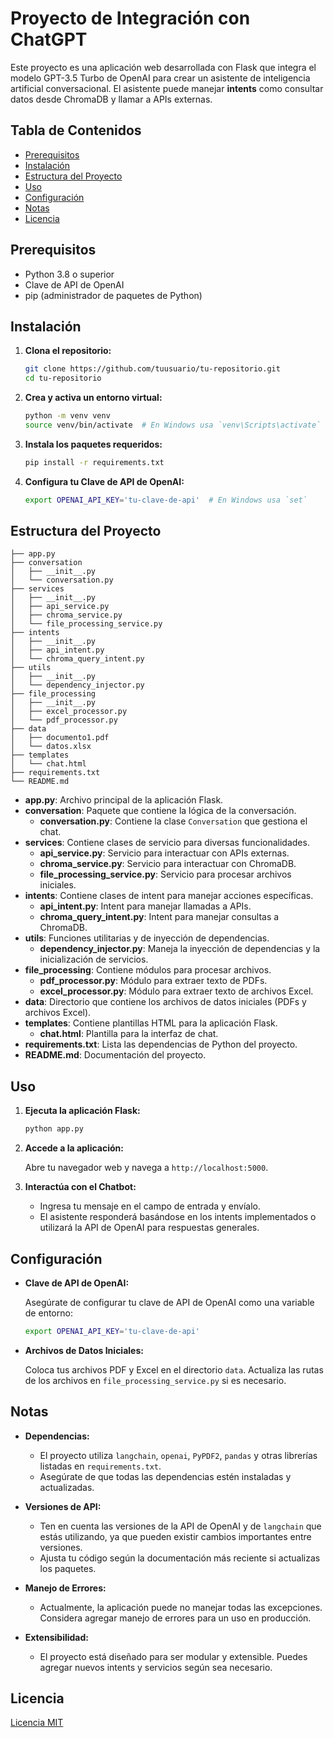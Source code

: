 # Proyecto de Integración con ChatGPT

Este proyecto es una aplicación web desarrollada con Flask que integra el modelo GPT-3.5 Turbo de OpenAI para crear un asistente de inteligencia artificial conversacional. El asistente puede manejar **intents** como consultar datos desde ChromaDB y llamar a APIs externas.

## Tabla de Contenidos

- [Prerequisitos](#prerequisitos)
- [Instalación](#instalación)
- [Estructura del Proyecto](#estructura-del-proyecto)
- [Uso](#uso)
- [Configuración](#configuración)
- [Notas](#notas)
- [Licencia](#licencia)

## Prerequisitos

- Python 3.8 o superior
- Clave de API de OpenAI
- pip (administrador de paquetes de Python)

## Instalación

1. **Clona el repositorio:**

   ```bash
   git clone https://github.com/tuusuario/tu-repositorio.git
   cd tu-repositorio
   ```

2. **Crea y activa un entorno virtual:**

   ```bash
   python -m venv venv
   source venv/bin/activate  # En Windows usa `venv\Scripts\activate`
   ```

3. **Instala los paquetes requeridos:**

   ```bash
   pip install -r requirements.txt
   ```

4. **Configura tu Clave de API de OpenAI:**

   ```bash
   export OPENAI_API_KEY='tu-clave-de-api'  # En Windows usa `set`
   ```

## Estructura del Proyecto

```
├── app.py
├── conversation
│   ├── __init__.py
│   └── conversation.py
├── services
│   ├── __init__.py
│   ├── api_service.py
│   ├── chroma_service.py
│   └── file_processing_service.py
├── intents
│   ├── __init__.py
│   ├── api_intent.py
│   └── chroma_query_intent.py
├── utils
│   ├── __init__.py
│   └── dependency_injector.py
├── file_processing
│   ├── __init__.py
│   ├── excel_processor.py
│   └── pdf_processor.py
├── data
│   ├── documento1.pdf
│   └── datos.xlsx
├── templates
│   └── chat.html
├── requirements.txt
└── README.md
```

- **app.py**: Archivo principal de la aplicación Flask.
- **conversation**: Paquete que contiene la lógica de la conversación.
  - **conversation.py**: Contiene la clase `Conversation` que gestiona el chat.
- **services**: Contiene clases de servicio para diversas funcionalidades.
  - **api_service.py**: Servicio para interactuar con APIs externas.
  - **chroma_service.py**: Servicio para interactuar con ChromaDB.
  - **file_processing_service.py**: Servicio para procesar archivos iniciales.
- **intents**: Contiene clases de intent para manejar acciones específicas.
  - **api_intent.py**: Intent para manejar llamadas a APIs.
  - **chroma_query_intent.py**: Intent para manejar consultas a ChromaDB.
- **utils**: Funciones utilitarias y de inyección de dependencias.
  - **dependency_injector.py**: Maneja la inyección de dependencias y la inicialización de servicios.
- **file_processing**: Contiene módulos para procesar archivos.
  - **pdf_processor.py**: Módulo para extraer texto de PDFs.
  - **excel_processor.py**: Módulo para extraer texto de archivos Excel.
- **data**: Directorio que contiene los archivos de datos iniciales (PDFs y archivos Excel).
- **templates**: Contiene plantillas HTML para la aplicación Flask.
  - **chat.html**: Plantilla para la interfaz de chat.
- **requirements.txt**: Lista las dependencias de Python del proyecto.
- **README.md**: Documentación del proyecto.

## Uso

1. **Ejecuta la aplicación Flask:**

   ```bash
   python app.py
   ```

2. **Accede a la aplicación:**

   Abre tu navegador web y navega a `http://localhost:5000`.

3. **Interactúa con el Chatbot:**

   - Ingresa tu mensaje en el campo de entrada y envíalo.
   - El asistente responderá basándose en los intents implementados o utilizará la API de OpenAI para respuestas generales.

## Configuración

- **Clave de API de OpenAI:**

  Asegúrate de configurar tu clave de API de OpenAI como una variable de entorno:

  ```bash
  export OPENAI_API_KEY='tu-clave-de-api'
  ```

- **Archivos de Datos Iniciales:**

  Coloca tus archivos PDF y Excel en el directorio `data`. Actualiza las rutas de los archivos en `file_processing_service.py` si es necesario.

## Notas

- **Dependencias:**

  - El proyecto utiliza `langchain`, `openai`, `PyPDF2`, `pandas` y otras librerías listadas en `requirements.txt`.
  - Asegúrate de que todas las dependencias estén instaladas y actualizadas.

- **Versiones de API:**

  - Ten en cuenta las versiones de la API de OpenAI y de `langchain` que estás utilizando, ya que pueden existir cambios importantes entre versiones.
  - Ajusta tu código según la documentación más reciente si actualizas los paquetes.

- **Manejo de Errores:**

  - Actualmente, la aplicación puede no manejar todas las excepciones. Considera agregar manejo de errores para un uso en producción.

- **Extensibilidad:**

  - El proyecto está diseñado para ser modular y extensible. Puedes agregar nuevos intents y servicios según sea necesario.

## Licencia

[Licencia MIT](LICENSE)